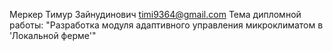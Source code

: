 Меркер Тимур Зайнудинович
timi9364@gmail.com
Тема дипломной работы: "Разработка модуля адаптивного управления  микроклиматом в 'Локальной ферме'"
